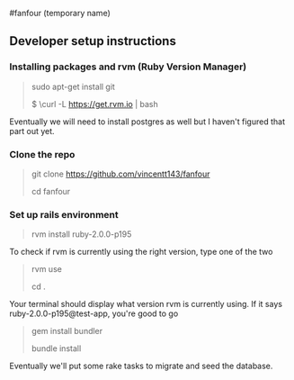 #fanfour (temporary name)
## Developer setup instructions
### Installing packages and rvm (Ruby Version Manager)
> sudo apt-get install git
>
> $ \curl -L https://get.rvm.io | bash

Eventually we will need to install postgres as well but I haven't figured that part out yet.
### Clone the repo
> git clone https://github.com/vincentt143/fanfour
>
> cd fanfour

### Set up rails environment
> rvm install ruby-2.0.0-p195

To check if rvm is currently using the right version, type one of the two

> rvm use
>
> cd .

Your terminal should display what version rvm is currently using. If it says ruby-2.0.0-p195@test-app, you're good to go

> gem install bundler
>
> bundle install

Eventually we'll put some rake tasks to migrate and seed the database.
